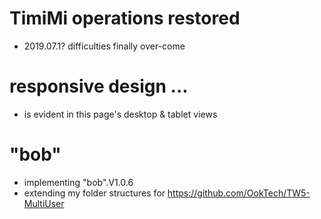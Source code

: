 # TimiMi operations restored
* 2019.07.1? difficulties finally over-come

# responsive design ...
* is evident in this page's desktop & tablet views

# "bob"
* implementing "bob".V1.0.6
* extending my folder structures for https://github.com/OokTech/TW5-MultiUser

